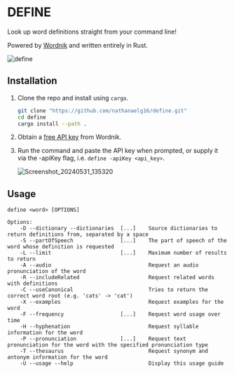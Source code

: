 # DEFINE

Look up word definitions straight from your command line!  

Powered by [Wordnik](https://wordnik.com) and written entirely in Rust.

![define](https://github.com/nathanaelg16/define/assets/12057936/1c88aa86-f118-4215-bdc6-5ba13f307131)


## Installation
1. Clone the repo and install using `cargo`.
    ```bash
    git clone "https://github.com/nathanaelg16/define.git"
    cd define
    cargo install --path .
    ```
1. Obtain a [free API key](https://developer.wordnik.com/) from Wordnik.
1. Run the command and paste the API key when prompted, or supply it via the -apiKey flag, i.e. `define -apiKey <api_key>`.
   
   ![Screenshot_20240531_135320](https://github.com/nathanaelg16/define/assets/12057936/53745ea8-54d3-4d55-a5f3-a8dc7a34548b)


## Usage

```
define <word> [OPTIONS]

Options:
    -D --dictionary --dictionaries  [...]    Source dictionaries to return definitions from, separated by a space
    -S --partOfSpeech               [...]    The part of speech of the word whose definition is requested
    -L --limit                      [...]    Maximum number of results to return
    -A --audio                               Request an audio pronunciation of the word
    -R --includeRelated                      Request related words with definitions
    -C --useCanonical                        Tries to return the correct word root (e.g. 'cats' -> 'cat')
    -X --examples                            Request examples for the word
    -F --frequency                  [...]    Request word usage over time
    -H --hyphenation                         Request syllable information for the word
    -P --pronunciation              [...]    Request text pronunciation for the word with the specified pronunciation type
    -T --thesaurus                           Request synonym and antonym information for the word
    -U --usage --help                        Display this usage guide
```
